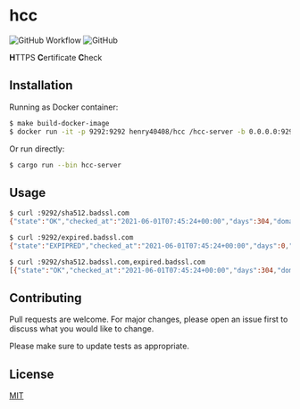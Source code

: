 # hcc

![GitHub Workflow](https://github.com/henry40408/hcc/actions/workflows/workflow.yml/badge.svg) ![GitHub](https://img.shields.io/github/license/henry40408/hcc)

**H**TTPS **C**ertificate **C**heck

## Installation

Running as Docker container:

```bash
$ make build-docker-image
$ docker run -it -p 9292:9292 henry40408/hcc /hcc-server -b 0.0.0.0:9292
```

Or run directly:

```bash
$ cargo run --bin hcc-server
```

## Usage

```bash
$ curl :9292/sha512.badssl.com
{"state":"OK","checked_at":"2021-06-01T07:45:24+00:00","days":304,"domain_name":"sha512.badssl.com","expired_at":"2022-04-01T12:00:00+00:00","elapsed":364}

$ curl :9292/expired.badssl.com
{"state":"EXPIPRED","checked_at":"2021-06-01T07:45:24+00:00","days":0,"domain_name":"expired.badssl.com","expired_at":"1970-01-01T00:00:00+00:00","elapsed":0}

$ curl :9292/sha512.badssl.com,expired.badssl.com
[{"state":"OK","checked_at":"2021-06-01T07:45:24+00:00","days":304,"domain_name":"sha512.badssl.com","expired_at":"2022-04-01T12:00:00+00:00","elapsed":172},{"state":"EXPIPRED","checked_at":"2021-06-01T07:45:24+00:00","days":0,"domain_name":"expired.badssl.com","expired_at":"1970-01-01T00:00:00+00:00","elapsed":0}]
```

## Contributing

Pull requests are welcome. For major changes, please open an issue first to discuss what you would like to change.

Please make sure to update tests as appropriate.

## License

[MIT](https://choosealicense.com/licenses/mit/)
